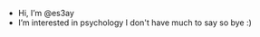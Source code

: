 -  Hi, I’m @es3ay
-  I’m interested in psychology 
  I don't have much to say so bye :)

<!---
es3ay/es3ay is a ✨ special ✨ repository because its `README.md` (this file) appears on your GitHub profile.
You can click the Preview link to take a look at your changes.
--->
